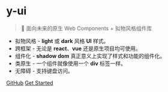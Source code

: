 # y-ui

> :art: 面向未来的原生 Web Components + 拟物风格组件库

* 拟物风格 - **light** 或 **dark** 风格 **UI** 样式。
* 跨框架 - 无论是 **react**、**vue** 还是原生项目均可使用。
* 组件化 - **shadow dom** 真正意义上实现了样式和功能的组件化。
* 类原生 - 一个组件就像使用一个 **div** 标签一样。
* 无障碍 - 支持键盘访问。

[GitHub](https://github.com/1442916418/web-collection)
[Get Started](README.md)
